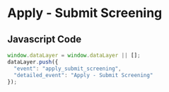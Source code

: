 # Apply - Submit Screening

### 

## Javascript Code
```js
window.dataLayer = window.dataLayer || [];
dataLayer.push({
  "event": "apply_submit_screening",
  "detailed_event": "Apply - Submit Screening"
});
```








